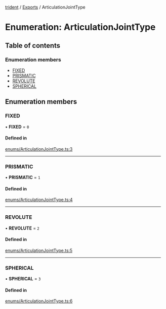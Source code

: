 [trident](../README.md) / [Exports](../modules.md) / ArticulationJointType

# Enumeration: ArticulationJointType

## Table of contents

### Enumeration members

- [FIXED](ArticulationJointType.md#fixed)
- [PRISMATIC](ArticulationJointType.md#prismatic)
- [REVOLUTE](ArticulationJointType.md#revolute)
- [SPHERICAL](ArticulationJointType.md#spherical)

## Enumeration members

### FIXED

• **FIXED** = `0`

#### Defined in

[enums/ArticulationJointType.ts:3](https://github.com/AIFanatic/Trident/blob/8a19b43/src/enums/ArticulationJointType.ts#L3)

___

### PRISMATIC

• **PRISMATIC** = `1`

#### Defined in

[enums/ArticulationJointType.ts:4](https://github.com/AIFanatic/Trident/blob/8a19b43/src/enums/ArticulationJointType.ts#L4)

___

### REVOLUTE

• **REVOLUTE** = `2`

#### Defined in

[enums/ArticulationJointType.ts:5](https://github.com/AIFanatic/Trident/blob/8a19b43/src/enums/ArticulationJointType.ts#L5)

___

### SPHERICAL

• **SPHERICAL** = `3`

#### Defined in

[enums/ArticulationJointType.ts:6](https://github.com/AIFanatic/Trident/blob/8a19b43/src/enums/ArticulationJointType.ts#L6)
